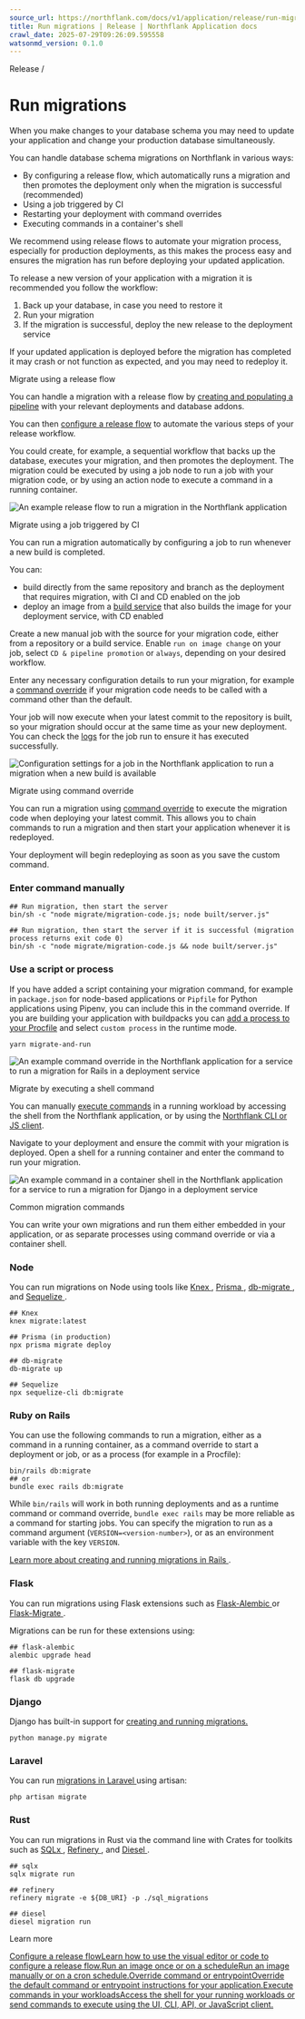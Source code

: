 ```yaml
---
source_url: https://northflank.com/docs/v1/application/release/run-migrations
title: Run migrations | Release | Northflank Application docs
crawl_date: 2025-07-29T09:26:09.595558
watsonmd_version: 0.1.0
---
```


Release / 

# Run migrations

When you make changes to your database schema you may need to update your application and change your production database simultaneously.

You can handle database schema migrations on Northflank in various ways:

  * By configuring a release flow, which automatically runs a migration and then promotes the deployment only when the migration is successful (recommended)
  * Using a job triggered by CI
  * Restarting your deployment with command overrides
  * Executing commands in a container's shell



We recommend using release flows to automate your migration process, especially for production deployments, as this makes the process easy and ensures the migration has run before deploying your updated application.

To release a new version of your application with a migration it is recommended you follow the workflow:

  1. Back up your database, in case you need to restore it
  2. Run your migration
  3. If the migration is successful, deploy the new release to the deployment service



If your updated application is deployed before the migration has completed it may crash or not function as expected, and you may need to redeploy it.

Migrate using a release flow

You can handle a migration with a release flow by [creating and populating a pipeline](create-a-pipeline-and-release-flow) with your relevant deployments and database addons.

You can then [configure a release flow](configure-a-release-flow) to automate the various steps of your release workflow.

You could create, for example, a sequential workflow that backs up the database, executes your migration, and then promotes the deployment. The migration could be executed by using a job node to run a job with your migration code, or by using an action node to execute a command in a running container.

![An example release flow to run a migration in the Northflank application](https://assets.northflank.com/documentation/v1/application/release/run-migrations/release-flow-migration.png)

Migrate using a job triggered by CI

You can run a migration automatically by configuring a job to run whenever a new build is completed.

You can:

  * build directly from the same repository and branch as the deployment that requires migration, with CI and CD enabled on the job
  * deploy an image from a [build service](../build/build-code-from-a-git-repository) that also builds the image for your deployment service, with CD enabled



Create a new manual job with the source for your migration code, either from a repository or a build service. Enable `run on image change` on your job, select `CD & pipeline promotion` or `always`, depending on your desired workflow.

Enter any necessary configuration details to run your migration, for example a [command override](../run/override-command-entrypoint) if your migration code needs to be called with a command other than the default.

Your job will now execute when your latest commit to the repository is built, so your migration should occur at the same time as your new deployment. You can check the [logs](../observe/view-logs) for the job run to ensure it has executed successfully.

![Configuration settings for a job in the Northflank application to run a migration when a new build is available](https://assets.northflank.com/documentation/v1/application/release/run-migrations/ci-job-migrate.png)

Migrate using command override

You can run a migration using [command override](../run/override-command-entrypoint#override-command) to execute the migration code when deploying your latest commit. This allows you to chain commands to run a migration and then start your application whenever it is redeployed.

Your deployment will begin redeploying as soon as you save the custom command.

### Enter command manually

    
    
    ## Run migration, then start the server
    bin/sh -c "node migrate/migration-code.js; node built/server.js"
    
    ## Run migration, then start the server if it is successful (migration process returns exit code 0)
    bin/sh -c "node migrate/migration-code.js && node built/server.js"
    

### Use a script or process

If you have added a script containing your migration command, for example in `package.json` for node-based applications or `Pipfile` for Python applications using Pipenv, you can include this in the command override. If you are building your application with buildpacks you can [add a process to your Procfile](../run/override-command-entrypoint#buildpack-processes) and select `custom process` in the runtime mode.
    
    
    yarn migrate-and-run
    

![An example command override in the Northflank application for a service to run a migration for Rails in a deployment service](https://assets.northflank.com/documentation/v1/application/release/run-migrations/cmd-override-migrate.png)

Migrate by executing a shell command

You can manually [execute commands](../run/access-running-containers-locally#execute-commands-in-a-container) in a running workload by accessing the shell from the Northflank application, or by using the [Northflank CLI or JS client](../../api/execute-command).

Navigate to your deployment and ensure the commit with your migration is deployed. Open a shell for a running container and enter the command to run your migration.

![An example command in a container shell in the Northflank application for a service to run a migration for Django in a deployment service](https://assets.northflank.com/documentation/v1/application/release/run-migrations/shell-migrate.png)

Common migration commands

You can write your own migrations and run them either embedded in your application, or as separate processes using command override or via a container shell.

### Node

You can run migrations on Node using tools like [Knex ](https://knexjs.org/guide/migrations.html), [Prisma ](https://www.prisma.io/docs/concepts/components/prisma-migrate/migrate-development-production), [db-migrate ](https://db-migrate.readthedocs.io/en/latest/), and [Sequelize ](https://sequelize.org/docs/v6/other-topics/migrations/).
    
    
    ## Knex
    knex migrate:latest
    
    ## Prisma (in production)
    npx prisma migrate deploy
    
    ## db-migrate
    db-migrate up
    
    ## Sequelize
    npx sequelize-cli db:migrate
    

### Ruby on Rails

You can use the following commands to run a migration, either as a command in a running container, as a command override to start a deployment or job, or as a process (for example in a Procfile):
    
    
    bin/rails db:migrate
    ## or
    bundle exec rails db:migrate
    

While `bin/rails` will work in both running deployments and as a runtime command or command override, `bundle exec rails` may be more reliable as a command for starting jobs. You can specify the migration to run as a command argument (`VERSION=<version-number>`), or as an environment variable with the key `VERSION`.

[Learn more about creating and running migrations in Rails ](https://guides.rubyonrails.org/active_record_migrations.html).

### Flask

You can run migrations using Flask extensions such as [Flask-Alembic ](https://flask-alembic.readthedocs.io/) or [Flask-Migrate ](https://flask-migrate.readthedocs.io/en/latest/).

Migrations can be run for these extensions using:
    
    
    ## flask-alembic
    alembic upgrade head
    
    ## flask-migrate
    flask db upgrade
    

### Django

Django has built-in support for [creating and running migrations. ](https://docs.djangoproject.com/en/4.1/topics/migrations/)
    
    
    python manage.py migrate
    

### Laravel

You can run [migrations in Laravel ](https://laravel.com/docs/11.x/migrations) using artisan:
    
    
    php artisan migrate
    

### Rust

You can run migrations in Rust via the command line with Crates for toolkits such as [SQLx ](https://crates.io/crates/sqlx-cli), [Refinery ](https://crates.io/crates/refinery_cli), and [Diesel ](https://crates.io/crates/diesel_cli).
    
    
    ## sqlx
    sqlx migrate run
    
    ## refinery
    refinery migrate -e ${DB_URI} -p ./sql_migrations
    
    ## diesel
    diesel migration run
    

Learn more

[Configure a release flowLearn how to use the visual editor or code to configure a release flow.](/docs/v1/application/release/configure-a-release-flow)[Run an image once or on a scheduleRun an image manually or on a cron schedule.](/docs/v1/application/run/run-an-image-once-or-on-a-schedule)[Override command or entrypointOverride the default command or entrypoint instructions for your application.](/docs/v1/application/run/override-command-entrypoint)[Execute commands in your workloadsAccess the shell for your running workloads or send commands to execute using the UI, CLI, API, or JavaScript client.](/docs/v1/api/execute-command)